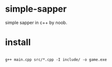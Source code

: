# simple-sapper
simple sapper in c++ by noob.     
# install     
<code>
g++ main.cpp src/*.cpp -I include/ -o game.exe
</code>
